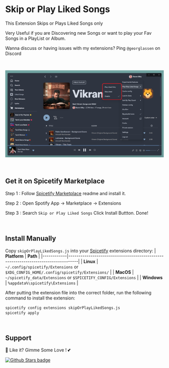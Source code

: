 # Skip or Play Liked Songs

This Extension Skips or Plays Liked Songs only

Very Useful if you are Discovering new Songs or want to play your Fav Songs in a PlayList or Album.

Wanna discuss or having issues with my extensions? Ping `@georglassen` on Discord

<br />

![Screenshot](https://raw.githubusercontent.com/GiorgosAthanasopoulos/skip-or-play-liked-songs/master/screenshot.png)

<br />

## Get it on Spicetify Marketplace

Step 1 : Follow [Spicetify Marketplace](https://github.com/spicetify/spicetify-marketplace) readme and install it.

Step 2 : Open Spotify App -> Marketplace -> Extensions

Step 3 : Search `Skip or Play Liked Songs` Click Install Buttton. Done!

<br />

## Install Manually

Copy `skipOrPlayLikedSongs.js` into your [Spicetify](https://github.com/spicetify/spicetify-cli) extensions directory:
| **Platform** | **Path** |
|------------|-----------------------------------------------------------------------------------|
| **Linux** | `~/.config/spicetify/Extensions` or `$XDG_CONFIG_HOME/.config/spicetify/Extensions/` |
| **MacOS** | `~/spicetify_data/Extensions` or `$SPICETIFY_CONFIG/Extensions` |
| **Windows** | `%appdata%\spicetify\Extensions` |

After putting the extension file into the correct folder, run the following command to install the extension:

```
spicetify config extensions skipOrPlayLikedSongs.js
spicetify apply
```

<br />

## Support

🌟 Like it? Gimme Some Love ! 💕

[![Github Stars badge](https://img.shields.io/github/stars/Tetrax-10/Spicetify-Extensions?logo=github&style=social)](https://github.com/Tetrax-10/Spicetify-Extensions)
